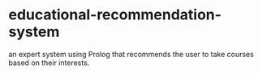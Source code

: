 # educational-recommendation-system
an expert system using Prolog that recommends the user to take courses based on their interests. 
